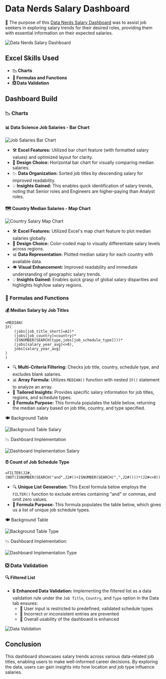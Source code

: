 # Data Nerds Salary Dashboard

🎯 The purpose of this [Data Nerds Salary Dashboard](1_Data_Nerds_Salary_Dashboard.xlsx) was to assist job seekers in exploring salary trends for their desired roles, providing them with essential information on their expected salaries.

![Data Nerds Salary Dashboard](/0_Resources/Images/1_Data_Nerds_Salary_Dashboard/1_Data_Nerds_Salary_Dashboard.gif)

## Excel Skills Used

- **📉 Charts**
- **🧮 Formulas and Functions**
- **❎ Data Validation**

## Dashboard Build

### 📉 Charts

#### 📊 Data Science Job Salaries - Bar Chart

![Job Salaries Bar Chart](/0_Resources/Images/1_Data_Nerds_Salary_Dashboard/2_Job_Salaries_Bar_Chart.PNG)

- 🛠️ **Excel Features:** Utilized bar chart feature (with formatted salary values) and optimized layout for clarity.
- 🎨 **Design Choice:** Horizontal bar chart for visually comparing median salaries.
- 📉 **Data Organization:** Sorted job titles by descending salary for improved readability.
- 💡 **Insights Gained:** This enables quick identification of salary trends, noting that Senior roles and Engineers are higher-paying than Analyst roles.

#### 🗺️ Country Median Salaries - Map Chart

![Country Salary Map Chart](/0_Resources/Images/1_Data_Nerds_Salary_Dashboard/3_Country_Salary_Map_Chart.gif)

- 🛠️ **Excel Features:** Utilized Excel's map chart feature to plot median salaries globally.
- 🎨 **Design Choice:** Color-coded map to visually differentiate salary levels across regions.
- 📊 **Data Representation:** Plotted median salary for each country with available data.
- 👁️ **Visual Enhancement:** Improved readability and immediate understanding of geographic salary trends.
- 💡 **Insights Gained:** Enables quick grasp of global salary disparities and highlights high/low salary regions.

### 🧮 Formulas and Functions

#### 💰 Median Salary by Job Titles

```
=MEDIAN(
IF(
    (jobs[job_title_short]=A2)*
    (jobs[job_country]=country)*
    (ISNUMBER(SEARCH(type,jobs[job_schedule_type])))*
    (jobs[salary_year_avg]<>0),
    jobs[salary_year_avg]
)
)
```

- 🔍 **Multi-Criteria Filtering:** Checks job title, country, schedule type, and excludes blank salaries.
- 📊 **Array Formula:** Utilizes `MEDIAN()` function with nested `IF()` statement to analyze an array.
- 🎯 **Tailored Insights:** Provides specific salary information for job titles, regions, and schedule types.
- **🔢 Formula Purpose:** This formula populates the table below, returning the median salary based on job title, country, and type specified.

🍽️ Background Table

![Background Table Salary](/0_Resources/Images/1_Data_Nerds_Salary_Dashboard/4_Background_Table_Salary.PNG)

📉 Dashboard Implementation

![Dashboard Implementation Salary](/0_Resources/Images/1_Data_Nerds_Salary_Dashboard/5_Dashboard_Implementation_Salary.PNG)

#### ⏰ Count of Job Schedule Type

```
=FILTER(J2#,(NOT(ISNUMBER(SEARCH("and",J2#))+ISNUMBER(SEARCH(",",J2#))))*(J2#<>0))
```

- 🔍 **Unique List Generation:** This Excel formula below employs the `FILTER()` function to exclude entries containing "and" or commas, and omit zero values.
- **🔢 Formula Purpose:** This formula populates the table below, which gives us a list of unique job schedule types.

🍽️ Background Table

![Background Table Type](/0_Resources/Images/1_Data_Nerds_Salary_Dashboard/6_Background_Table_Type.PNG)

📉 Dashboard Implementation:

![Dashboard Implementation Type](/0_Resources/Images/1_Data_Nerds_Salary_Dashboard/7_Dashboard_Implementation_Type.PNG)

### ❎ Data Validation

#### 🔍 Filtered List

- 🔒 **Enhanced Data Validation:** Implementing the filtered list as a data validation rule under the `Job Title`, `Country`, and `Type` option in the Data tab ensures:
    - 🎯 User input is restricted to predefined, validated schedule types
    - 🚫 Incorrect or inconsistent entries are prevented
    - 👥 Overall usability of the dashboard is enhanced

![Data Validation](/0_Resources/Images/1_Data_Nerds_Salary_Dashboard/8_Data_Validation.gif)

## Conclusion

This dashboard showcases salary trends across various data-related job titles, enabling users to make well-informed career decisions. By exploring the data, users can gain insights into how location and job type influence salaries.

